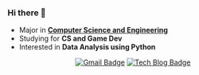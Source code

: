 ### Hi there 👋
- Major in [**Computer Science and Engineering**](http://cse.ewha.ac.kr/)
- Studying for **CS and Game Dev**
- Interested in **Data Analysis using Python**

<div align=center>

 [![Gmail Badge](https://img.shields.io/badge/solidcella@gmail.com-d14836?style=flat-square&logo=Gmail&logoColor=white&link=mailto:solidcella@gmail.com)](mailto:solidcella@gmail.com) [![Tech Blog Badge](http://img.shields.io/badge/-Tech%20blog-black?style=flat-square&link=https://star-crab.tistory.com/)](https://star-crab.tistory.com/)
 
</div>
